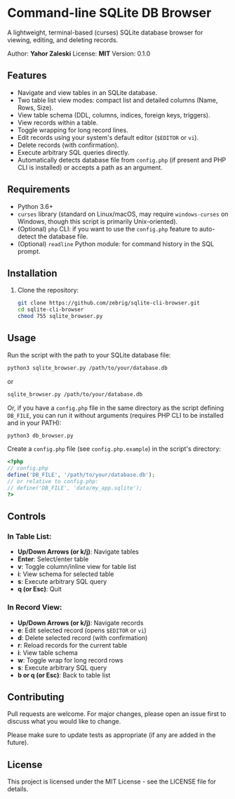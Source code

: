 # Command-line SQLite DB Browser

A lightweight, terminal-based (curses) SQLite database browser for viewing, editing, and deleting records.

Author: **Yahor Zaleski**
License: **MIT**
Version: 0.1.0

## Features

*   Navigate and view tables in an SQLite database.
*   Two table list view modes: compact list and detailed columns (Name, Rows, Size).
*   View table schema (DDL, columns, indices, foreign keys, triggers).
*   View records within a table.
*   Toggle wrapping for long record lines.
*   Edit records using your system's default editor (`$EDITOR` or `vi`).
*   Delete records (with confirmation).
*   Execute arbitrary SQL queries directly.
*   Automatically detects database file from `config.php` (if present and PHP CLI is installed) or accepts a path as an argument.

## Requirements

*   Python 3.6+
*   `curses` library (standard on Linux/macOS, may require `windows-curses` on Windows, though this script is primarily Unix-oriented).
*   (Optional) `php` CLI: if you want to use the `config.php` feature to auto-detect the database file.
*   (Optional) `readline` Python module: for command history in the SQL prompt.

## Installation

1.  Clone the repository:
    ```bash
    git clone https://github.com/zebrig/sqlite-cli-browser.git
    cd sqlite-cli-browser
    chmod 755 sqlite_browser.py
    ```
    
## Usage

Run the script with the path to your SQLite database file:

```bash
python3 sqlite_browser.py /path/to/your/database.db
```

or

```bash
sqlite_browser.py /path/to/your/database.db
```

Or, if you have a `config.php` file in the same directory as the script defining `DB_FILE`, you can run it without arguments (requires PHP CLI to be installed and in your PATH):

```bash
python3 db_browser.py
```

Create a `config.php` file (see `config.php.example`) in the script's directory:
```php
<?php
// config.php
define('DB_FILE', '/path/to/your/database.db');
// or relative to config.php:
// define('DB_FILE', 'data/my_app.sqlite');
?>
```

## Controls

### In Table List:

*   **Up/Down Arrows (or k/j)**: Navigate tables
*   **Enter**: Select/enter table
*   **v**: Toggle column/inline view for table list
*   **i**: View schema for selected table
*   **s**: Execute arbitrary SQL query
*   **q (or Esc)**: Quit

### In Record View:

*   **Up/Down Arrows (or k/j)**: Navigate records
*   **e**: Edit selected record (opens `$EDITOR` or `vi`)
*   **d**: Delete selected record (with confirmation)
*   **r**: Reload records for the current table
*   **i**: View table schema
*   **w**: Toggle wrap for long record rows
*   **s**: Execute arbitrary SQL query
*   **b or q (or Esc)**: Back to table list

## Contributing

Pull requests are welcome. For major changes, please open an issue first to discuss what you would like to change.

Please make sure to update tests as appropriate (if any are added in the future).

## License

This project is licensed under the MIT License - see the LICENSE file for details.
